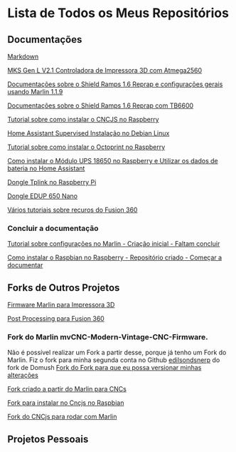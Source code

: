 # Lista de Todos os Meus Repositórios


## Documentações
[Markdown](https://www.markdownguide.org/basic-syntax/)

[MKS Gen L V2.1 Controladora de Impressora 3D com Atmega2560](https://github.com/edilsoncorrea/mksgenlv21)

[Documentações sobre o Shield Ramps 1.6 Reprap e configurações gerais usando Marlin 1.1.9](https://github.com/edilsoncorrea/ramps16reprap)

[Documentações sobre o Shield Ramps 1.6 Reprap com TB6600](https://wiki.opensourceecology.org/wiki/Wiring_TB6600_with_RAMPS)

[Tutorial sobre como instalar o CNCJS no Raspberry](https://github.com/edilsoncorrea/cncjsraspberry)

[Home Assistant Supervised Instalação no Debian Linux](https://github.com/edilsoncorrea/homeassistantsupervised)

[Tutorial sobre como instalar o Octoprint no Raspberry](https://github.com/edilsoncorrea/octoprintraspberry)

[Como instalar o Módulo UPS 18650 no Raspberry e Utilizar os dados de bateria no Home Assistant](https://github.com/edilsoncorrea/upsraspberryhomeassistant)

[Dongle Tplink no Raspberry Pi](https://github.com/edilsoncorrea/dongletplinkraspberry)

[Dongle EDUP 650 Nano](https://github.com/morrownr/8821cu-20210118)

[Vários tutoriais sobre recuros do Fusion 360](https://github.com/edilsoncorrea/fusion360tutoriais)

### Concluir a documentação
[Tutorial sobre configurações no Marlin - Criação inicial - Faltam concluir](https://github.com/edilsoncorrea/marlinconfiguracoes)

[Como instalar o Raspbian no Raspberry - Repositório criado - Começar a documentar](https://github.com/edilsoncorrea/instalarraspbian)


## Forks de Outros Projetos
[Firmware Marlin para Impressora 3D](https://github.com/edilsoncorrea/Marlin)

[Post Processing para Fusion 360](https://github.com/edilsoncorrea/mpcnc_post_processor)

### Fork do Marlin mvCNC-Modern-Vintage-CNC-Firmware. 
Não é possível realizar um Fork a partir desse, porque já tenho um Fork do Marlin.
Fiz o fork para minha segunda conta no Github [edilsondsnerp](https://github.com/edilsondsnerp) do fork de Domush
[Fork do Fork para que eu possa versionar minhas alterações](https://github.com/edilsondsnerp/mvCNC-Modern-Vintage-CNC-Firmware.git)

[Fork criado a partir do Marlin para CNCs](https://github.com/topics/mvcnc)

[Fork para instalar no Cncjs no Raspbian](https://github.com/edilsoncorrea/cncjs-pi-raspbian)

[Fork do CNCjs para rodar com Marlin](https://github.com/Domush/CNCjs-for-mvCNC-Marlin)


## Projetos Pessoais





